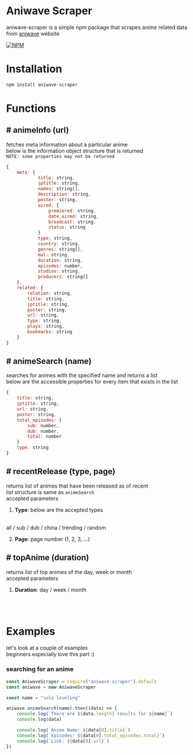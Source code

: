 # Aniwave Scraper
aniwave-scraper is a simple npm package that scrapes anime related data from [aniwave](https://aniwave.to) website

[![NPM](https://nodei.co/npm/aniwave-scraper.png)](https://nodei.co/npm/aniwave-scraper/)


# Installation
```bash
npm install aniwave-scraper
```


# Functions

## # animeInfo (url) 
fetches meta information about a particular anime 
<br>
below is the information object structure that is returned
<br>
`NOTE: some properties may not be returned`

```js
{
    meta: {
            title: string,
            jptitle: string,
            names: string[],
            description: string,
            poster: string,
            aired: {
                premiered: string,
                date_aired: string,
                broadcast: string,
                status: string
            }
            type: string,
            country: string,
            genres: string[],
            mal: string,
            duration: string,
            episodes: number,
            studios: string,
            producers: string[]
    },
    related: {
        relation: string,
        title: string,
        jptitle: string,
        poster: string,
        url: string,
        type: string,
        plays: string,
        bookmarks: string
    }
}
```

## # animeSearch (name)
searches for animes with the specified name and returns a list
<br>
below are the accessible properties for every item that exists in the list

```js
{
    title: string,
    jptitle: string,
    url: string,
    poster: string,
    total_episodes: {
        sub: number,
        dub: number,
        total: number
    }
    type: string
}
```

## # recentRelease (type, page)
returns list of animes that have been released as of recent
<br>
list structure is same as `animeSearch`
<br>
accepted parameters

1. **Type**: below are the accepted types
<br>
all / sub / dub / china / trending / random

2. **Page**: page number (1, 2, 3,....)


## # topAnime (duration)
returns list of top animes of the day, week or month
<br>
accepted parameters

1. **Duration**: day / week / month

<br>
<br>

# Examples
let's look at a couple of examples
<br>
beginners especially love this part :\)

### **searching for an anime**
```js
const AniwaveScraper = require("aniwave-scraper").default
const aniwave = new AniwaveScraper

const name = "solo leveling"

aniwave.animeSearch(name).then((data) => {
    console.log(`There are ${data.length} results for ${name}`)
    console.log(data)

    console.log(`Anime Name: ${data[0].title}`)
    console.log(`Episodes: ${data[0].total_episodes.total}`)
    console.log(`Link: ${data[0].url}`)
})
```